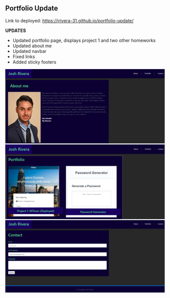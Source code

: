 ## Portfolio Update
Link to deployed: https://jrivera-31.github.io/portfolio-update/

**UPDATES**
- Updated portfolio page, displays project 1 and two other homeworks
- Updated about me
- Updated navbar
- Fixed links
- Added sticky footers

<img src="assets/index.png">
<br>
<img src="assets/portfolio.png">
<br>
<img src="assets/contact.png">
